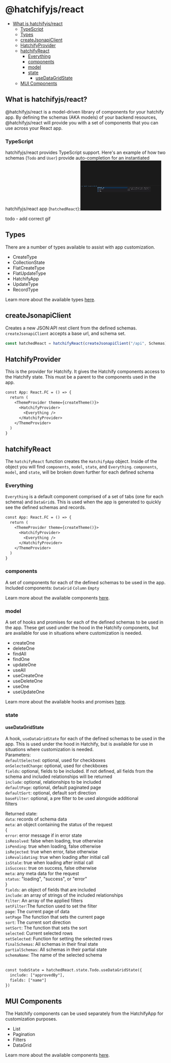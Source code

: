 # @hatchifyjs/react

- [What is hatchifyjs/react](#what-is-hatchifyjsreact)
  - [TypeScript](#typescript)
  - [Types](#types)
  - [createJsonapiClient](#createjsonapiclient)
  - [HatchifyProvider](#hatchifyprovider)
  - [hatchifyReact](#hatchifyreact)
    - [Everything](#everything)
    - [components](#components)
    - [model](#model)
    - [state](#state)
      - [useDataGridState](#usedatagridstate)
  - [MUI Components](#mui-components)

## What is hatchifyjs/react?

@hatchifyjs/react is a model-driven library of components for your hatchify app. By defining the schemas (AKA models) of your backend resources, @hatchifyjs/react will provide you with a set of components that you can use across your React app.

### TypeScript

hatchifyjs/react provides TypeScript support. Here's an example of how two schemas (`Todo` and `User`) provide auto-completion for an instantiated hatchifyjs/react app (`hatchedReact`):![react TypeScript](doc/attachments/reactTs.gif)

todo - add correct gif

## Types

There are a number of types available to assist with app customization.

- CreateType
- CollectionState
- FlatCreateType
- FlatUpdateType
- HatchifyApp
- UpdateType
- RecordType

Learn more about the available types [here](types.md).

## createJsonapiClient

Creates a new JSON:API rest client from the defined schemas. `createJsonapiClient` accepts a base url, and schema set.

```ts
const hatchedReact = hatchifyReact(createJsonapiClient("/api", Schemas))
```

## HatchifyProvider

This is the provider for Hatchify. It gives the Hatchify components access to the Hatchify state. This must be a parent to the components used in the app.

```tsx
const App: React.FC = () => {
  return (
    <ThemeProvider theme={createTheme()}>
      <HatchifyProvider>
        <Everything />
      </HatchifyProvider>
    </ThemeProvider>
  )
}
```

## hatchifyReact

The `hatchifyReact` function creates the `HatchifyApp` object. Inside of the object you will find `components`, `model`, `state`, and `Everything`. `components`, `model`, and `state`, will be broken down further for each defined schema

### Everything

`Everything` is a default component comprised of a set of tabs (one for each schema) and `DataGrid`s. This is used when the app is generated to quickly see the defined schemas and records.

```tsx
const App: React.FC = () => {
  return (
    <ThemeProvider theme={createTheme()}>
      <HatchifyProvider>
        <Everything />
      </HatchifyProvider>
    </ThemeProvider>
  )
}
```

### components

A set of components for each of the defined schemas to be used in the app.
Included components:
 `DataGrid`
 `Column`
 `Empty`

Learn more about the available components [here](./components.md).

### model

A set of hooks and promises for each of the defined schemas to be used in the app. These get used under the hood in the Hatchify components, but are available for use in situations where customization is needed.

- createOne
- deleteOne
- findAll
- findOne
- updateOne
- useAll
- useCreateOne
- useDeleteOne
- useOne
- useUpdateOne

Learn more about the available hooks and promises [here](model.md).

### state

#### useDataGridState

A hook, `useDataGridState` for each of the defined schemas to be used in the app. This is used under the hood in Hatchify, but is available for use in situations where customization is needed.<br>
Parameters:<br>
  `defaultSelected`: optional, used for checkboxes<br>
  `onSelectedChange`: optional, used for checkboxes<br>
  `fields`: optional, fields to be included. If not defined, all fields from the schema and included relationships will be returned<br>
  `include`: optional, relationships to be included<br>
  `defaultPage`: optional, default paginated page<br>
  `defaultSort`: optional, default sort direction<br>
  `baseFilter`: optional, a pre filter to be used alongside additional <br>filters

Returned state:<br>
  `data`: records of schema data<br>
  `meta`: an object containing the status of the request<br>
  {<br>
    `error`: error message if in error state<br>
    `isResolved`: false when loading, true otherwise<br>
    `isPending`: true when loading, false otherwise<br>
    `isRejected`: true when error, false otherwise<br>
    `isRevalidating`: true when loading after initial call<br>
    `isStale`: true when loading after initial call<br>
    `isSuccess`: true on success, false otherwise<br>
    `meta`: any meta data for the request<br>
    `status`: "loading", "success", or "error"<br>
  }<br>
  `fields`: an object of fields that are included<br>
  `include`: an array of strings of the included relationships<br>
  `filter`: An array of the applied filters<br>
  `setFilter`:The function used to set the filter<br>
  `page`: The current page of data<br>
  `setPage` The function that sets the current page<br>
  `sort`: The current sort direction<br>
  `setSort`: The function that sets the sort<br>
  `selected`: Current selected rows<br>
  `setSelected`: Function for setting the selected rows<br>
  `finalSchemas`: All schemas in their final state<br>
  `partialSchemas`: All schemas in their partial state<br>
  `schemaName`: The name of the selected schema<br>

```tsx

const todoState = hatchedReact.state.Todo.useDataGridState({
  include: ["approvedBy"],
  fields: ["name"]
})

```

## MUI Components

The Hatchify components can be used separately from the HatchifyApp for customization purposes.

- List
- Pagination
- Filters
- DataGrid

Learn more about the available components [here](components.md).
